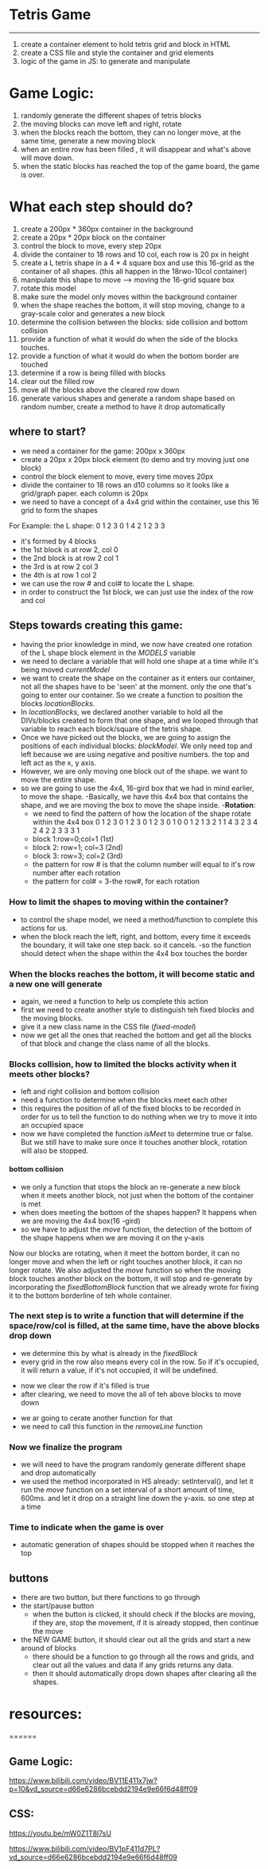 # Tetris Game
------
1. create a container element to hold tetris grid and block in HTML
2. create a CSS file and style the container and grid elements 
3. logic of the game in JS: to generate and manipulate

# Game Logic: 
1. randomly generate the different shapes of tetris blocks
2. the moving blocks can move left and right, rotate
3. when the blocks reach the bottom, they can no longer move, at the same time, generate a new moving block
4. when an entire row has been filled , it will disappear and what's above will move down. 
5. when the static blocks has reached the top of the game board, the game is over. 

# What each step should do?
1. create a 200px * 360px container in the background
2. create a 20px * 20px block on the container 
3. control the block to move, every step 20px
4. divide the container to 18 rows and 10 col, each row is 20 px in height 
5. create a L tetris shape in a 4 * 4 square box and use this 16-grid as the container of all shapes. (this all happen in the 18rwo-10col container)
6. manipulate this shape to move --> moving the 16-grid square box
7. rotate this model
8. make sure the model only moves within the background container
9. when the shape reaches the bottom, it will stop moving, change to a gray-scale color and generates a new block
10. determine the collision between the blocks: side collision and bottom collision
11. provide a function of what it would do when the side of the blocks touches.
12. provide a function of what it would do when the bottom border are touched
13. determine if a row is being filled with blocks 
14. clear out the filled row
15. move all the blocks above the cleared row down
16. generate various shapes and generate a random shape based on random number, create a method to have it drop automatically


## where to start?
- we need a container for the game: 200px x 360px
- create a 20px x 20px block element (to demo and try moving just one block)
- control the block element to move, every time moves 20px
- divide the container to 18 rows an d10 columns so it looks like a grid/graph paper. each column is 20px
- we need to have a concept of a 4x4 grid within the container, use this 16 grid to form the shapes


For Example: the L shape: 
   0 1 2 3
0
1      4
2  1 2 3
3

- it's formed by 4 blocks
- the 1st block is at row 2, col 0
- the 2nd block is at row 2 col 1
- the 3rd is at row 2 col 3
- the 4th is at row 1 col 2
- we can use the row # and col# to locate the L shape. 
- in order to construct the 1st block, we can just use the index of the row and col

## Steps towards creating this game:

- having the prior knowledge in mind, we now have created one rotation of the L shape block element in the *MODELS* variable 
- we need to declare a variable that will hold one shape at a time while it's being moved *currentModel*
- we want to create the shape on the container as it enters our container, not all the shapes have to be 'seen' at the moment. only the one that's going to enter our container. So we create a function to position the blocks *locationBlocks*. 
- In *locationBlocks*, we declared another variable to hold all the DIVs/blocks created to form that one shape, and we looped through that variable to reach each block/square of the tetris shape. 
- Once we have picked out the blocks, we are going to assign the positions of each individual blocks: *blockModel*. We only need top and left because we are using negative and positive numbers. the top and left act as the x, y axis. 
- However, we are only moving one block out of the shape. we want to move the entire shape. 
- so we are going to use the 4x4, 16-gird box that we had in mind earlier, to move the shape. 
-Basically, we have this 4x4 box that contains the shape, and we are moving the box to move the shape inside. 
-__Rotation__:
    - we need to find the pattern of how the location of the shape rotate within the 4x4 box
      0 1 2 3        0 1 2 3          0 1 2 3
    0   1          0                0 
    1   2          1   3 2 1        1   4 3
    2   3 4        2   4            2     2
    3              3                3     1
    - block 1:row=0;col=1 (1st)
    - block 2: row=1; col=3 (2nd)
    - block 3: row=3; col=2 (3rd)
    - the pattern for row # is that the column number will equal to it's row number after each rotation
    - the pattern for col# = 3-the row#, for each rotation

### How to limit the shapes to moving within the container?
- to control the shape model, we need a method/function to complete this actions for us. 
- when the block reach the left, right, and bottom, every time it exceeds the boundary, it will take one step back. so it cancels. 
-so the function should detect when the shape within the 4x4 box touches the border

### When the blocks reaches the bottom, it will become static and a new one will generate
- again, we need a function to help us complete this action
- first we need to create another style to distinguish teh fixed blocks and the moving blocks. 
- give it a new class name in the CSS file (*fixed-model*)
- now we get all the ones that reached the bottom and get all the blocks of that block and change the class name of all the blocks. 

### Blocks collision, how to limited the blocks activity when it meets other blocks?
- left and right collision and bottom collision
- need a function to determine when the blocks meet each other
- this requires the position of all of the fixed blocks to be recorded in order for us to tell the function to do nothing when we try to move it into an occupied space
- now we have completed the function *isMeet* to determine true or false. But we still have to make sure once it touches another block, rotation will also be stopped. 
#### bottom collision
- we only a function that stops the block an re-generate a new block when it meets another block, not just when the bottom of the container is met
- when does meeting the bottom of the shapes happen? It happens when we are moving the 4x4 box(16 -gird)
- so we have to adjust the *move* function, the detection of the bottom of the shape happens when we are moving it on the y-axis

Now our blocks are rotating, when it meet the bottom border, it can no longer move and when the left or right touches another block, it can no longer rotate. We also adjusted the *move* function so when the moving block touches another block on the bottom, it will stop and re-generate by incorporating the *fixedBottomBlock* function that we already wrote for fixing it to the bottom borderline of teh whole container. 

### The next step is to write a function that will determine if the space/row/col is filled, at the same time, have the above blocks drop down
- we determine this by what is already in the *fixedBlock* 
- every grid in the row also means every col in the row. So if it's occupied, it will return a value, if it's not occupied, it will be undefined. 
 * now we clear the row if it's filled is true 
 * after clearing, we need to move the all of teh above blocks to move down
 - we ar going to cerate another function for that
 - we need to call this function in the *removeLine* function

### Now we finalize the program
- we will need to have the program randomly generate different shape and drop automatically
- we used the method incorporated in HS already: setInterval(), and let it run the *move* function on a set interval of a short amount of time, 600ms. and let it drop on a straight line down the y-axis. so one step at a time

### Time to indicate when the game is over
- automatic generation of shapes should be stopped when it reaches the top

## buttons
- there are two button, but there functions to go through 
- the start/pause button
  - when the button is clicked, it should check if the blocks are moving, if they are, stop the movement, if it is already stopped, then continue the move 
- the NEW GAME button, it should clear out all the grids and start a new around of blocks 
  - there should be a function to go through all the rows and grids, and clear out all the values and data if any grids returns any data. 
  - then it should automatically drops down shapes after clearing all the shapes. 






# resources: 
======

## Game Logic:

https://www.bilibili.com/video/BV11E411x7jw?p=10&vd_source=d66e6286bcebdd2194e9e66f6d48ff09


## CSS:

https://youtu.be/mW0Z1T8l7sU

https://www.bilibili.com/video/BV1pF411d7PL?vd_source=d66e6286bcebdd2194e9e66f6d48ff09


